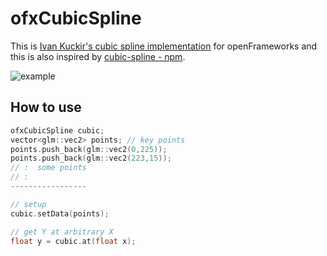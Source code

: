 # ofxCubicSpline

This is [Ivan Kuckir's cubic spline implementation](http://blog.ivank.net/interpolation-with-cubic-splines.html) for openFrameworks and this is also inspired by [cubic-spline - npm](https://www.npmjs.com/package/cubic-spline).



![example](https://github.com/73-ch/ofxCubicSpline/wiki/images/example.gif)



## How to use

```c++
ofxCubicSpline cubic;
vector<glm::vec2> points; // key points
points.push_back(glm::vec2(0,225));
points.push_back(glm::vec2(223,15));
// :  some points
// :
-----------------

// setup
cubic.setData(points);

// get Y at arbitrary X
float y = cubic.at(float x);

```

